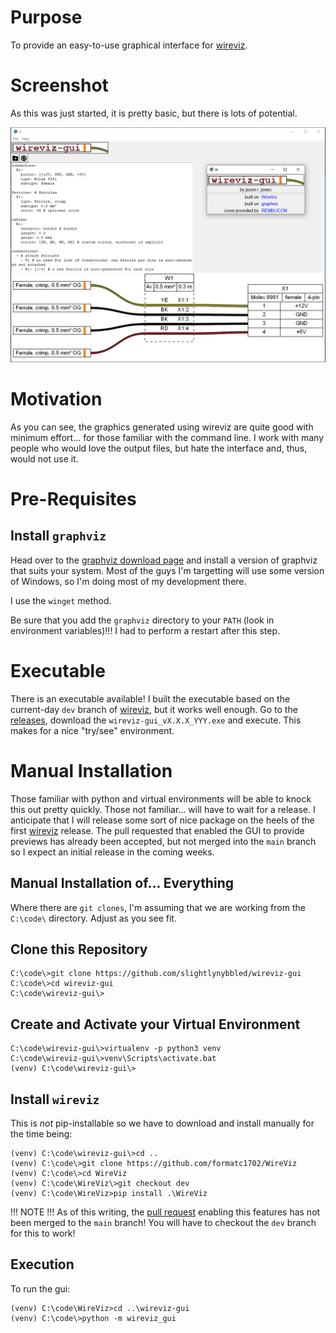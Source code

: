 # Purpose

To provide an easy-to-use graphical interface for [wireviz](https://github.com/formatc1702/WireViz).

# Screenshot

As this was just started, it is pretty basic, but there is lots of potential.

![screenshot](/docs/screenshots/screenshot.png)

# Motivation

As you can see, the graphics generated using wireviz are quite good with minimum
effort... for those familiar with the command line.  I work with many people who
would love the output files, but hate the interface and, thus, would not use it.

# Pre-Requisites

## Install `graphviz`

Head over to the [graphviz download page](https://graphviz.org/download/) and install
a version of graphviz that suits your system.  Most of the guys I'm targetting will
use some version of Windows, so I'm doing most of my development there.

I use the `winget` method.

Be sure that you add the `graphviz` directory to your `PATH` (look in 
environment variables)!!!  I had to perform a restart after this step.

# Executable

There is an executable available!  I built the executable based on the current-day 
`dev` branch of [wireviz](https://github.com/formatc1702/WireViz), but it works
well enough.  Go to the [releases](https://github.com/slightlynybbled/wireviz-gui/releases/tag/v0.1.0),
download the `wireviz-gui_vX.X.X_YYY.exe` and execute.  This makes for a nice "try/see"
environment.

# Manual Installation

Those familiar with python and virtual environments will be able
to knock this out pretty quickly.  Those not familiar... will have to wait for
a release.  I anticipate that I will release some sort of nice package on the heels 
of the first [wireviz](https://github.com/formatc1702/WireViz) release.  The pull
requested that enabled the GUI to provide previews has already been accepted, but not
merged into the `main` branch so I expect an initial release in the coming weeks.

## Manual Installation of... Everything

Where there are `git clones`, I'm assuming that we are working from the `C:\code\`
directory.  Adjust as you see fit.

## Clone this Repository

    C:\code\>git clone https://github.com/slightlynybbled/wireviz-gui
    C:\code\>cd wireviz-gui
    C:\code\wireviz-gui\>

## Create and Activate your Virtual Environment

    C:\code\wireviz-gui\>virtualenv -p python3 venv
    C:\code\wireviz-gui\>venv\Scripts\activate.bat
    (venv) C:\code\wireviz-gui\>

## Install `wireviz`

This is *not* pip-installable so we have to download and install manually for 
the time being:

    (venv) C:\code\wireviz-gui\>cd ..
    (venv) C:\code\>git clone https://github.com/formatc1702/WireViz
    (venv) C:\code\>cd WireViz
    (venv) C:\code\WireViz\>git checkout dev
    (venv) C:\code\WireViz>pip install .\WireViz
    
!!! NOTE !!! As of this writing, the [pull request](https://github.com/formatc1702/WireViz/pull/55) 
enabling this features has not been merged to the `main` branch!  You will have 
to checkout the `dev` branch for this to work!
    
## Execution

To run the gui:

    (venv) C:\code\WireViz>cd ..\wireviz-gui
    (venv) C:\code\>python -m wireviz_gui

